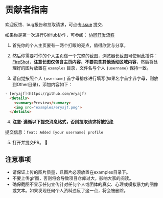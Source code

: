 # 贡献者指南

欢迎反馈、bug报告和拉取请求，可点击[issue](https://github.com/eryajf/awesome-github-profile-readme-chinese/issues) 提交.

如果你是第一次进行GitHub协作，可参阅： [协同开发流程](https://eryajf.github.io/HowToStartOpenSource/pages/2cb982/)

1. 首先你的个人主页要有一两个打眼的亮点，值得欣赏与分享。

2. 然后你需要将你的个人主页做一个完整的截图，浏览器长截图可使用此插件：[FireShot](https://chrome.google.com/webstore/detail/take-webpage-screenshots/mcbpblocgmgfnpjjppndjkmgjaogfceg?hl=zh)，**注意长图仅包含主页内容，不要包含其他活动区域内容**，然后将处理好的图片放置在 `examples` 目录，文件名与个人 `{username}` 保持一致。

3. 请自觉按照个人 `{username}` 首字母排序进行填写(如果名字首字非字母，则放到Other目录)，添加内容如下：

  ```html
  - [eryajf](https://github.com/eryajf)
    <details>
      <summary>Preview</summary>
      <img src="examples/eryajf.png">
    </details>
  ```

4. **注意: 遵循以下提交消息格式，否则拉取请求将被拒绝**

  提交信息：`feat: Added [your username] profile`

5. 打开并提交PR。 :tada:

## 注意事项

- 请保证上传的图片质量，且图片必须放置在examples目录下。
- 不要上传gif图，否则将会导致项目仓库过大，影响大家的阅读。
- 确保截图不显示任何宣传针对任何个人或团体的真实、心理或模拟暴力的图像或文本。如果发现任何个人资料违反了这一点，将会被删除。